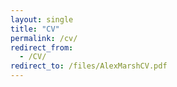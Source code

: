 ```yaml
---
layout: single
title: "CV"
permalink: /cv/
redirect_from: 
  - /CV/
redirect_to: /files/AlexMarshCV.pdf
---
```

